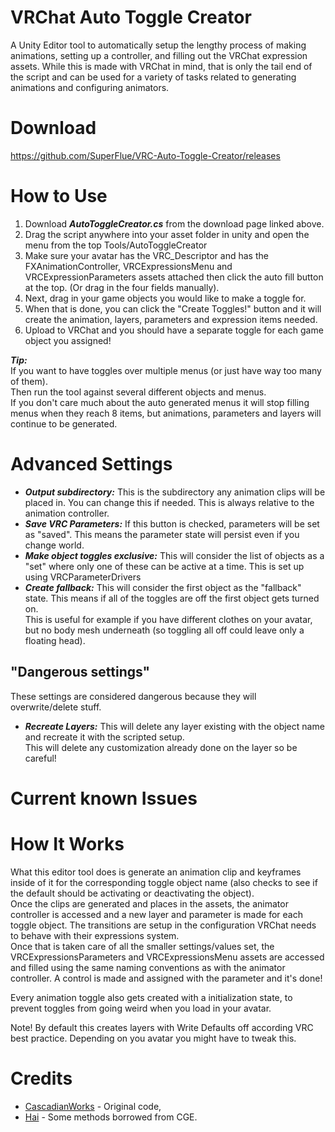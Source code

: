 # VRChat Auto Toggle Creator
A Unity Editor tool to automatically setup the lengthy process of making animations, setting up a controller, and filling out the VRChat expression assets.
While this is made with VRChat in mind, that is only the tail end of the script and can be used for a variety of tasks related to generating animations and configuring animators.
# Download

https://github.com/SuperFlue/VRC-Auto-Toggle-Creator/releases

# How to Use
1. Download ***AutoToggleCreator.cs*** from the download page linked above.
2. Drag the script anywhere into your asset folder in unity and open the menu from the top Tools/AutoToggleCreator
4. Make sure your avatar has the VRC_Descriptor and has the FXAnimationController, VRCExpressionsMenu and VRCExpressionParameters assets attached then click the auto fill button at the top. (Or drag in the four fields manually).
5. Next, drag in your game objects you would like to make a toggle for.
6. When that is done, you can click the "Create Toggles!" button and it will create the animation, layers, parameters and expression items needed.
7. Upload to VRChat and you should have a separate toggle for each game object you assigned!

***Tip:***  
If you want to have toggles over multiple menus (or just have way too many of them).  
Then run the tool against several different objects and menus.  
If you don't care much about the auto generated menus it will stop filling menus when they reach 8 items, but animations, parameters and layers will continue to be generated.
# Advanced Settings
- ***Output subdirectory:*** This is the subdirectory any animation clips will be placed in. You can change this if needed. This is always relative to the animation controller.
- ***Save VRC Parameters:*** If this button is checked, parameters will be set as "saved". This means the parameter state will persist even if you change world.
- ***Make object toggles exclusive:*** This will consider the list of objects as a "set" where only one of these can be active at a time. This is set up using VRCParameterDrivers
- ***Create fallback:*** This will consider the first object as the "fallback" state. This means if all of the toggles are off the first object gets turned on.  
This is useful for example if you have different clothes on your avatar, but no body mesh underneath (so toggling all off could leave only a floating head).
## "Dangerous settings"
These settings are considered dangerous because they will overwrite/delete stuff.
- ***Recreate Layers:*** This will delete any layer existing with the object name and recreate it with the scripted setup.  
This will delete any customization already done on the layer so be careful!
# Current known Issues

# How It Works
What this editor tool does is generate an animation clip and keyframes inside of it for the corresponding toggle object name (also checks to see if the default should be activating or deactivating the object).  
Once the clips are generated and places in the assets, the animator controller is accessed and a new layer and parameter is made for each toggle object. The transitions are setup in the configuration VRChat needs to behave with their expressions system.  
Once that is taken care of all the smaller settings/values set, the VRCExpressionsParameters and VRCExpressionsMenu assets are accessed and filled using the same naming conventions as with the animator controller. A control is made and assigned with the parameter and it's done!

Every animation toggle also gets created with a initialization state, to prevent toggles from going weird when you load in your avatar.

Note! By default this creates layers with Write Defaults off according VRC best practice.
Depending on you avatar you might have to tweak this.

# Credits
- [CascadianWorks](https://github.com/CascadianWorks) - Original code,
- [Hai](https://github.com/hai-vr) - Some methods borrowed from CGE.
